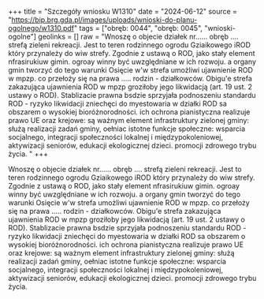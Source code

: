 +++
title = "Szczegóły wniosku W1310"
date = "2024-06-12"
source = "https://bip.brg.gda.pl/images/uploads/wnioski-do-planu-ogolnego/w1310.pdf"
tags = ["obręb: 0044", "obręb: 0045", "wnioski-ogolne"]
geolinks = []
raw = "Wnoszę o objecie działek nr...... obręb .... strefą zieleni  rekreacji. Jest to teren rodzinnego ogrodu Gziaikowego iROD który przynależy do wiw strefy. Zgodnie z ustawą o ROD, jako stały element nfrasirukiuw gimin. ogroay winny być uwzględniane w ich rozwoju. a organy gmin tworzyć do tego warunki Osięcie w'w strefa umożliwi ujawnienie ROD w mpzp. co przełoży się na prawa ..... rodzin - działkowców. Obigu'e strefa zakazująca ujawnienia ROD w mpzp groziłoby jego likwidacją (art. 19 ust. 2 ustawy o ROD). Stablizacie prawna bsdzie sprzyjała podnoszeniu standardu ROD - ryzyko likwidacji zniechęci do myestowaria w działki ROD sa obszarem o wysokiej bioróżnorodności. ich ochrona pianistyczna realizuje prawo UE oraz krejowe: są ważnym element infrastruktury zielonej gminy: służą realizacji zadań gminy, oełniac istotne funkcje społeczne: wsparcia socjalnego, integracji społeczności lokalnej i międzypokoleniowej, aktywizacji seniorów, edukacji ekologicznej dzieci. promocji zdrowego trybu życia. "
+++

Wnoszę o objecie działek nr...... obręb .... strefą zieleni  rekreacji. Jest to teren rodzinnego
ogrodu Gziaikowego iROD który przynależy do wiw strefy. Zgodnie z ustawą o ROD, jako stały element
nfrasirukiuw gimin. ogroay winny być uwzględniane w ich rozwoju. a organy gmin tworzyć do tego warunki
Osięcie w'w strefa umożliwi ujawnienie ROD w mpzp. co przełoży się na prawa ..... rodzin - działkowców.
Obigu'e strefa zakazująca ujawnienia ROD w mpzp groziłoby jego likwidacją (art. 19 ust. 2 ustawy o ROD).
Stablizacie prawna bsdzie sprzyjała podnoszeniu standardu ROD - ryzyko likwidacji zniechęci do
myestowaria w działki ROD sa obszarem o wysokiej bioróżnorodności. ich ochrona pianistyczna realizuje
prawo UE oraz krejowe: są ważnym element infrastruktury zielonej gminy: służą realizacji zadań gminy,
oełniac istotne funkcje społeczne: wsparcia socjalnego, integracji społeczności lokalnej i międzypokoleniowej,
aktywizacji seniorów, edukacji ekologicznej dzieci. promocji zdrowego trybu życia.



